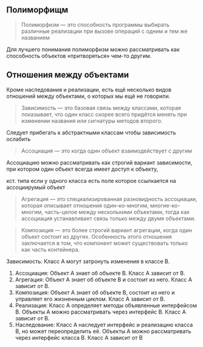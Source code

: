 ## Полиморфищм

>Полиморфизм — это способность программы выбирать различные реализации при вызове операций с одним и тем же
названием

Для лучшего понимания полиморфизм можно рассматривать
как способность объектов «притворяться» чем-то другим.

## Отношения между объектами

Кроме наследования и реализации, есть ещё несколько видов
отношений между объектами, о которых мы ещё не
говорили.

> Зависимость — это базовая связь между классами, которая
показывает, что один класс скорее всего придётся менять
при изменении названия или сигнатуры методов второго.

 Следует прибегать к абстрактными классам чтобы зависимость ослабить

 >Ассоциация — это когда один объект взаимодействует с другим 
 
 Ассоциацию можно рассматривать как строгий вариант
зависимости, при котором один объект всегда имеет доступ
к объекту,

кст. типа если у одного класса есть поле которое ссылкается на ассоциирумый объект

 >Агрегация — это специализированная разновидность ассоциации, которая описывает отношения один-ко-многим, многие-ко-многим, часть-целое между несколькими объектами,
тогда как ассоциация устанавливает связь только между
двумя объектами.

>Композиция — это более строгий вариант агрегации, когда
один объект состоит из других. Особенность этого отношения заключается в том, что компонент может существовать
только как часть контейнера. 

Зависимость: Класс А могут затронуть изменения в классе B.
1) Ассоциация: Объект А знает об объекте B. Класс А зависит
от B.
2) Агрегация: Объект А знает об объекте B и состоит из него.
Класс А зависит от B.
3) Композиция: Объект А знает об объекте B, состоит из него и
управляет его жизненным циклом. Класс А зависит от B.
4) Реализация: Класс А определяет методы объявленные
интерфейсом B. Объекты А можно рассматривать через
интерфейс B. Класс А зависит от B.
5) Наследование: Класс А наследует интерфейс и реализацию
класса B, но может переопределить её. Объекты А можно
рассматривать через интерфейс класса B. Класс А зависит
от B